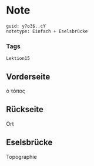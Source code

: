 # Note
```
guid: y?o3$..cY
notetype: Einfach + Eselsbrücke
```

### Tags
```
Lektion15
```

## Vorderseite
ὁ τόπος

## Rückseite
Ort

## Eselsbrücke
Topographie
